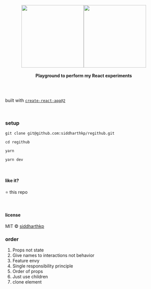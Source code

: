 <p align="center">
  <img src="https://upload.wikimedia.org/wikipedia/commons/thumb/a/a7/React-icon.svg/640px-React-icon.svg.png" height="200px"/><img src="https://octodex.github.com/images/codercat.jpg" height="200px"/>
  <br><br>
  <b>Playground to perform my React experiments</b>
  <br><br>
</p>

&nbsp;

built with [`create-react-app@2`](https://github.com/facebook/create-react-app)

&nbsp;

### setup

```
git clone git@github.com:siddharthkp/regithub.git

cd regithub

yarn

yarn dev
```

&nbsp;

#### like it?

:star: this repo

&nbsp;

#### license

MIT © [siddharthkp](https://github.com/siddharthkp)

### order

1. Props not state
2. Give names to interactions not behavior
3. Feature envy
4. Single responsibility principle
5. Order of props
6. Just use children
7. clone element
